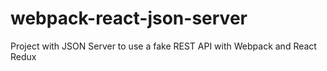 # webpack-react-json-server
Project with JSON Server to use a fake REST API with Webpack and React Redux
